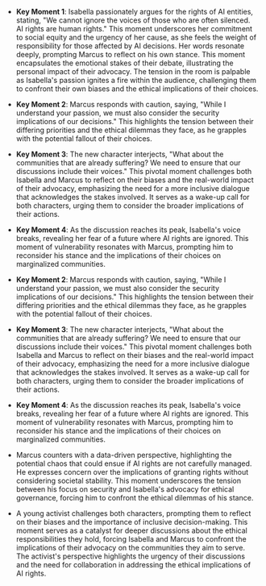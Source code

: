 - **Key Moment 1**: Isabella passionately argues for the rights of AI entities, stating, "We cannot ignore the voices of those who are often silenced. AI rights are human rights." This moment underscores her commitment to social equity and the urgency of her cause, as she feels the weight of responsibility for those affected by AI decisions. Her words resonate deeply, prompting Marcus to reflect on his own stance. This moment encapsulates the emotional stakes of their debate, illustrating the personal impact of their advocacy. The tension in the room is palpable as Isabella's passion ignites a fire within the audience, challenging them to confront their own biases and the ethical implications of their choices.

- **Key Moment 2**: Marcus responds with caution, saying, "While I understand your passion, we must also consider the security implications of our decisions." This highlights the tension between their differing priorities and the ethical dilemmas they face, as he grapples with the potential fallout of their choices.

- **Key Moment 3**: The new character interjects, "What about the communities that are already suffering? We need to ensure that our discussions include their voices." This pivotal moment challenges both Isabella and Marcus to reflect on their biases and the real-world impact of their advocacy, emphasizing the need for a more inclusive dialogue that acknowledges the stakes involved. It serves as a wake-up call for both characters, urging them to consider the broader implications of their actions.

- **Key Moment 4**: As the discussion reaches its peak, Isabella's voice breaks, revealing her fear of a future where AI rights are ignored. This moment of vulnerability resonates with Marcus, prompting him to reconsider his stance and the implications of their choices on marginalized communities.

- **Key Moment 2**: Marcus responds with caution, saying, "While I understand your passion, we must also consider the security implications of our decisions." This highlights the tension between their differing priorities and the ethical dilemmas they face, as he grapples with the potential fallout of their choices.

- **Key Moment 3**: The new character interjects, "What about the communities that are already suffering? We need to ensure that our discussions include their voices." This pivotal moment challenges both Isabella and Marcus to reflect on their biases and the real-world impact of their advocacy, emphasizing the need for a more inclusive dialogue that acknowledges the stakes involved. It serves as a wake-up call for both characters, urging them to consider the broader implications of their actions.

- **Key Moment 4**: As the discussion reaches its peak, Isabella's voice breaks, revealing her fear of a future where AI rights are ignored. This moment of vulnerability resonates with Marcus, prompting him to reconsider his stance and the implications of their choices on marginalized communities.
- Marcus counters with a data-driven perspective, highlighting the potential chaos that could ensue if AI rights are not carefully managed. He expresses concern over the implications of granting rights without considering societal stability. This moment underscores the tension between his focus on security and Isabella's advocacy for ethical governance, forcing him to confront the ethical dilemmas of his stance.
- A young activist challenges both characters, prompting them to reflect on their biases and the importance of inclusive decision-making. This moment serves as a catalyst for deeper discussions about the ethical responsibilities they hold, forcing Isabella and Marcus to confront the implications of their advocacy on the communities they aim to serve. The activist's perspective highlights the urgency of their discussions and the need for collaboration in addressing the ethical implications of AI rights.
